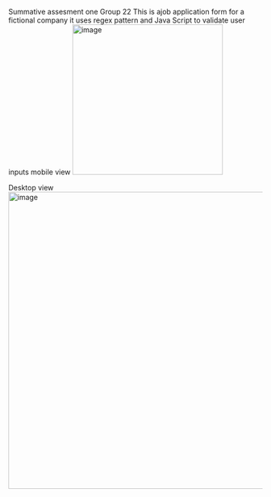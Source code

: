 Summative assesment one Group 22
This is ajob application form for a fictional company it uses regex pattern and Java Script to validate user inputs
mobile view
<img width="298" alt="image" src="https://github.com/IrutingaboRaissa/summative_assessment_one_group-22-/assets/75057200/73009fe5-45a8-4bd4-b793-f629e55969e1">



Desktop view
<img width="589" alt="image" src="https://github.com/IrutingaboRaissa/summative_assessment_one_group-22-/assets/75057200/f3cc5e81-8cdf-4b6a-af12-ab95dde3d8ef">




